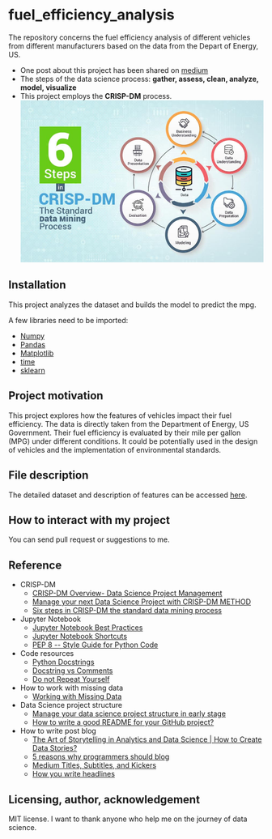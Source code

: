 # fuel_efficiency_analysis
The repository concerns the fuel efficiency analysis of different vehicles from different manufacturers based on the data from the Depart of Energy, US.
* One post about this project has been shared on [medium](https://jyi3.medium.com/how-to-conduct-data-science-based-on-the-business-context-239cf934cee8)
* The steps of the data science process: **gather, assess, clean, analyze, model, visualize**
* This project employs the **CRISP-DM** process.
![CRISP-DM](figure/data-mining.jpg)

## Installation

This project analyzes the dataset and builds the model to predict the mpg. 

A few libraries need to be imported:
* [Numpy](https://numpy.org/)
* [Pandas](https://pandas.pydata.org/)
* [Matplotlib](https://matplotlib.org/)
* [time](https://docs.python.org/3/library/time.html)
* [sklearn](https://scikit-learn.org/stable/)

## Project motivation

This project explores how the features of vehicles impact their fuel efficiency. The data is directly taken from the Department of Energy, US Government. Their fuel efficiency is evaluated by their mile per gallon (MPG) under different conditions. It could be potentially used in the design of vehicles and the implementation of environmental standards.

## File description
The detailed dataset and description of features can be accessed [here](https://www.fueleconomy.gov/feg/ws/index.shtml#vehicle).

## How to interact with my project
You can send pull request or suggestions to me.

## Reference
* CRISP-DM
  * [CRISP-DM Overview- Data Science Project Management](https://www.datascience-pm.com/crisp-dm-2/)
  * [Manage your next Data Science Project with CRISP-DM METHOD](https://analyticsindiamag.com/crisp-dm-data-science-project/)
  * [Six steps in CRISP-DM the standard data mining process](https://www.proglobalbusinesssolutions.com/six-steps-in-crisp-dm-the-standard-data-mining-process/)
* Jupyter Notebook
  * [Jupyter Notebook Best Practices](https://towardsdatascience.com/jupyter-notebook-best-practices-f430a6ba8c69)
  * [Jupyter Notebook Shortcuts](https://towardsdatascience.com/jypyter-notebook-shortcuts-bf0101a98330)
  * [PEP 8 -- Style Guide for Python Code](https://www.python.org/dev/peps/pep-0008/)
* Code resources
  * [Python Docstrings](https://www.geeksforgeeks.org/python-docstrings/)
  * [Docstring vs Comments](https://stackoverflow.com/questions/19074745/docstrings-vs-comments)
  * [Do not Repeat Yourself](https://www.youtube.com/watch?v=IGH4-ZhfVDk)
* How to work with missing data
  * [Working with Missing Data](https://pandas.pydata.org/pandas-docs/version/0.22/missing_data.html)
* Data Science project structure
  * [Manage your data science project structure in early stage](https://towardsdatascience.com/manage-your-data-science-project-structure-in-early-stage-95f91d4d0600)
  * [How to write a good README for your GitHub project?](https://bulldogjob.com/news/449-how-to-write-a-good-readme-for-your-github-project)
* How to write post blog
  * [The Art of Storytelling in Analytics and Data Science | How to Create Data Stories?](https://www.analyticsvidhya.com/blog/2020/05/art-storytelling-analytics-data-science/)
  * [5 reasons why programmers should blog](https://medium.com/datadriveninvestor/5-reasons-why-programmers-should-blog-93687009272b)
  * [Medium Titles, Subtitles, and Kickers](https://medium.com/blogging-guide/medium-titles-subtitles-and-kickers-ce28a5700487)
  * [How you write headlines](https://medium.com/the-mission/this-new-data-will-make-you-rethink-how-you-write-headlines-751358f6639a)

## Licensing, author, acknowledgement
MIT license. I want to thank anyone who help me on the journey of data science.
